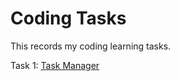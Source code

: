 # Coding Tasks
This records my coding learning tasks.

Task 1: <a href="https://github.com/superjohn1987/codingTasks/tree/main/task_manager">Task Manager</a>
